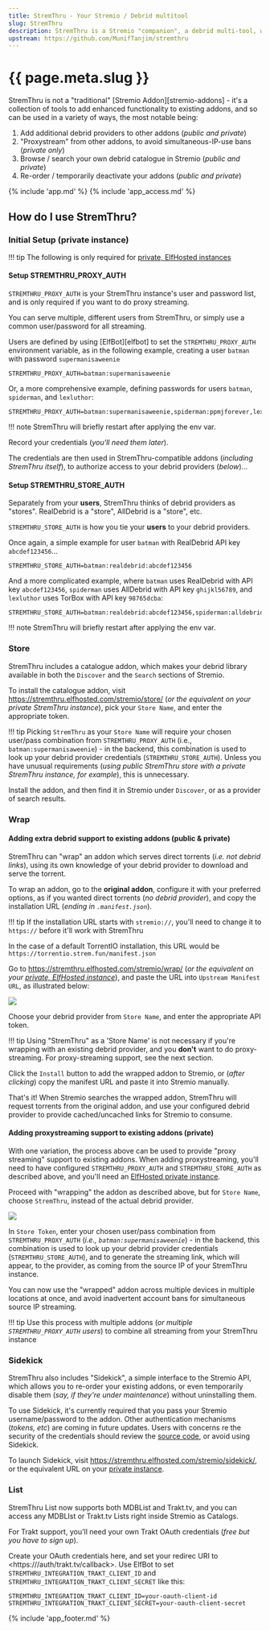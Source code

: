 ```yaml
---
title: StremThru - Your Stremio / Debrid multitool
slug: StremThru
description: StremThru is a Stremio "companion", a debrid multi-tool, which enhances your debrid / addon experience, by "wrapping" addons for increased debrid provider support, "proxying" streams to avoid simultaneous-IP-usage bans, make your debrid library available for browsing / searching, and re-order / configure your addons.
upstream: https://github.com/MunifTanjim/stremthru
---
```


# {{ page.meta.slug }}

StremThru is not a "traditional" [Stremio Addon][stremio-addons] - it's a collection of tools to add enhanced functionality to existing addons, and so can be used in a variety of ways, the most notable being:

1. Add additional debrid providers to other addons (*public and private*)
2. "Proxystream" from other addons, to avoid simultaneous-IP-use bans (*private only*)
3. Browse / search your own debrid catalogue in Stremio (*public and private*)
4. Re-order / temporarily deactivate your addons (*public and private*)

{% include 'app.md' %}
{% include 'app_access.md' %}

## How do I use StremThru?

### Initial Setup (private instance)

!!! tip
    The following is only required for [private, ElfHosted instances](https://store.elfhosted.com/product/stremthru/)

#### Setup STREMTHRU_PROXY_AUTH

`STREMTHRU_PROXY_AUTH` is your StremThru instance's user and password list, and is only required if you want to do proxy streaming. 

You can serve multiple, different users from StremThru, or simply use a common user/password for all streaming.

Users are defined by using [ElfBot][elfbot] to set the `STREMTHRU_PROXY_AUTH` environment variable, as in the following example, creating a user `batman` with password `supermanisaweenie`

``` title="Quick-paste into StremThru's environment variables using ElfBot"
STREMTHRU_PROXY_AUTH=batman:supermanisaweenie
```

Or, a more comprehensive example, defining passwords for users `batman`, `spiderman`, and `lexluthor`:

``` title="Quick-paste into StremThru's environment variables using ElfBot"
STREMTHRU_PROXY_AUTH=batman:supermanisaweenie,spiderman:ppmjforever,lexluthor:iwishihadhair
```

!!! note
    StremThru will briefly restart after applying the env var.

Record your credentials (*you'll need them later*).

The credentials are then used in StremThru-compatible addons (*including StremThru itself*), to authorize access to your debrid providers (*below*)...

#### Setup STREMTHRU_STORE_AUTH

Separately from your **users**, StremThru thinks of debrid providers as "stores". RealDebrid is a "store", AllDebrid is a "store", etc.

`STREMTHRU_STORE_AUTH` is how you tie your **users** to your debrid providers.

Once again, a simple example for user `batman` with RealDebrid API key `abcdef123456`...

``` title="Quick-paste into StremThru's environment variables using ElfBot"
STREMTHRU_STORE_AUTH=batman:realdebrid:abcdef123456
```

And a more complicated example, where `batman` uses RealDebrid with API key `abcdef123456`, `spiderman` uses AllDebrid with API key `ghijkl56789`, and `lexluthor` uses TorBox with API key `98765dcba`:

``` title="Quick-paste into StremThru's environment variables using ElfBot"
STREMTHRU_STORE_AUTH=batman:realdebrid:abcdef123456,spiderman:alldebrid:ghijkl56789,lexluthor:torbox:98765dcba
```

!!! note
    StremThru will briefly restart after applying the env var.

### Store

StremThru includes a catalogue addon, which makes your debrid library available in both the `Discover` and the `Search` sections of Stremio.

To install the catalogue addon, visit <https://stremthru.elfhosted.com/stremio/store/> (*or the equivalent on your private StremThru instance*), pick your `Store Name`, and enter the appropriate token.

!!! tip
    Picking `StremThru` as your `Store Name` will require your chosen user/pass combination from `STREMTHRU_PROXY_AUTH` (i.e., `batman:supermanisaweenie`) - in the backend, this combination is used to look up your debrid provider credentials (`STREMTHRU_STORE_AUTH`). Unless you have unusual requirements (*using public StremThru store with a private StremThru instance, for example*), this is unnecessary.

Install the addon, and then find it in Stremio under `Discover`, or as a provider of search results.

### Wrap

#### Adding extra debrid support to existing addons (public & private)

StremThru can "wrap" an addon which serves direct torrents (*i.e. not debrid links*), using its own knowledge of your debrid provider to download and serve the torrent.

To wrap an addon, go to the **original addon**, configure it with your preferred options, as if you wanted direct torrents (*no debrid provider*), and copy the installation URL (*ending in `.manifest.json`*). 

!!! tip
    If the installation URL starts with `stremio://`, you'll need to change it to `https://` before it'll work with StremThru

In the case of a default TorrentIO installation, this URL would be `https://torrentio.strem.fun/manifest.json`

Go to <https://stremthru.elfhosted.com/stremio/wrap/> (*or the equivalent on your [private, ElfHosted instance](https://store.elfhosted.com/product/stremthru/)*), and paste the URL into `Upstream Manifest URL`, as illustrated below:

![](/images/stremthru-wrap-1.png)

Choose your debrid provider from `Store Name`, and enter the appropriate API token.

!!! tip 
    Using "StremThru" as a 'Store Name' is not necessary if you're wrapping with an existing debrid provider, and you **don't** want to do proxy-streaming. For proxy-streaming support, see the next section.

Click the `Install` button to add the wrapped addon to Stremio, or (*after clicking*) copy the manifest URL and paste it into Stremio manually.

That's it! When Stremio searches the wrapped addon, StremThru will request torrents from the original addon, and use your configured debrid provider to provide cached/uncached links for Stremio to consume.

#### Adding proxystreaming support to existing addons (private)

With one variation, the process above can be used to provide "proxy streaming" support to existing addons. When adding proxystreaming, you'll need to have configured `STREMTHRU_PROXY_AUTH` and `STREMTHRU_STORE_AUTH` as described above, and you'll need an [ElfHosted private instance](https://store.elfhosted.com/product/stremthru/).

Proceed with "wrapping" the addon as described above, but for `Store Name`, choose `StremThru`, instead of the actual debrid provider.

![](/images/stremthru-wrap-2.png)

In `Store Token`, enter your chosen user/pass combination from `STREMTHRU_PROXY_AUTH` (*i.e., `batman:supermanisaweenie`*) - in the backend, this combination is used to look up your debrid provider credentials (`STREMTHRU_STORE_AUTH`), and to generate the streaming link, which will appear, to the provider, as coming from the source IP of your StremThru instance.

You can now use the "wrapped" addon across multiple devices in multiple locations at once, and avoid inadvertent account bans for simultaneous source IP streaming.

!!! tip
    Use this process with multiple addons (*or multiple `STREMTHRU_PROXY_AUTH` users*) to combine all streaming from your StremThru instance

### Sidekick

StremThru also includes "Sidekick", a simple interface to the Stremio API, which allows you to re-order your existing addons, or even temporarily disable them (*say, if they're under maintenance*) without uninstalling them.

To use Sidekick, it's currently required that you pass your Stremio username/password to the addon. Other authentication mechanisms (*tokens, etc*) are coming in future updates. Users with concerns re the security of the credentials should review the [source code](https://github.com/MunifTanjim/stremthru/tree/main/internal/stremio/sidekick), or avoid using Sidekick.

To launch Sidekick, visit <https://stremthru.elfhosted.com/stremio/sidekick/>, or the equivalent URL on your [private instance](https://store.elfhosted.com/product/stremthru/).

### List

StremThru List now supports both MDBList and Trakt.tv, and you can access any MDBLIst or Trakt.tv Lists right inside Stremio as Catalogs. 

For Trakt support, you'll need your own Trakt OAuth credentials (*free but you have to sign up*).

Create your OAuth credentials here, and set your redirec URI to <https://<YOUR STREMTHRU URL>/auth/trakt.tv/callback>. Use ElfBot to set `STREMTHRU_INTEGRATION_TRAKT_CLIENT_ID` and `STREMTHRU_INTEGRATION_TRAKT_CLIENT_SECRET` like this:

``` title="Quick-paste into StremThru's environment variables using ElfBot"
STREMTHRU_INTEGRATION_TRAKT_CLIENT_ID=your-oauth-client-id
STREMTHRU_INTEGRATION_TRAKT_CLIENT_SECRET=your-oauth-client-secret
```

{% include 'app_footer.md' %}
